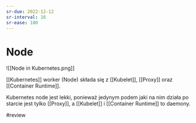 ```yaml
---
sr-due: 2022-12-12
sr-interval: 16
sr-ease: 180
---
```


# Node

![[Node in Kubernetes.png]]

[[Kubernetes]] worker (Node) składa się z [[Kubelet]], [[Proxy]] oraz [[Container Runtime]].

Kubernetes node jest lekki, ponieważ jedynym podem jaki na nim działa po starcie jest tylko [[Proxy]], a [[Kubelet]] i [[Container Runtime]] to daemony.


#review 